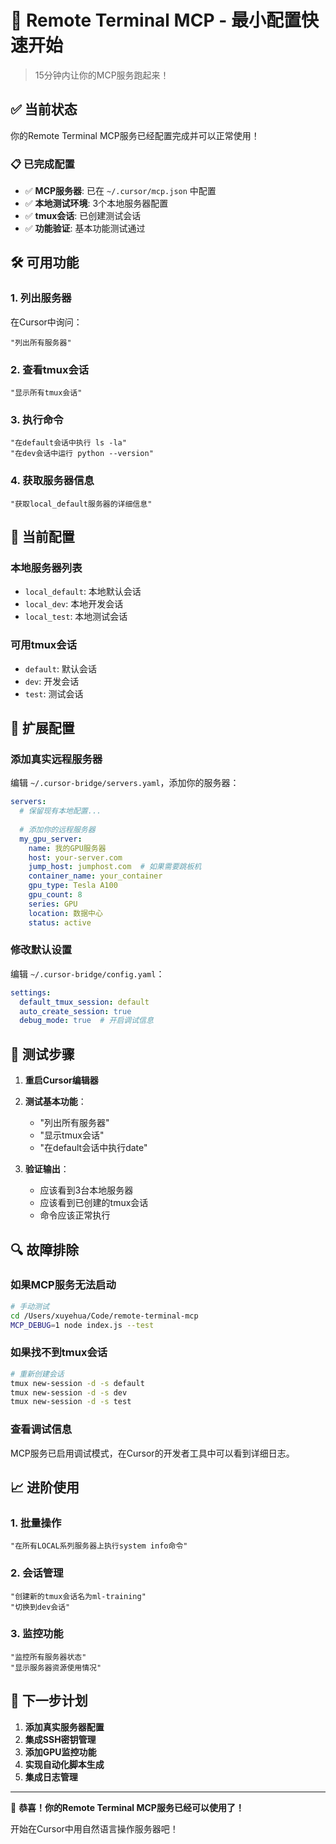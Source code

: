 # 🚀 Remote Terminal MCP - 最小配置快速开始

> 15分钟内让你的MCP服务跑起来！

## ✅ 当前状态

你的Remote Terminal MCP服务已经配置完成并可以正常使用！

### 📋 已完成配置

- ✅ **MCP服务器**: 已在 `~/.cursor/mcp.json` 中配置
- ✅ **本地测试环境**: 3个本地服务器配置
- ✅ **tmux会话**: 已创建测试会话
- ✅ **功能验证**: 基本功能测试通过

## 🛠️ 可用功能

### 1. 列出服务器
在Cursor中询问：
```
"列出所有服务器"
```

### 2. 查看tmux会话  
```
"显示所有tmux会话"
```

### 3. 执行命令
```
"在default会话中执行 ls -la"
"在dev会话中运行 python --version"
```

### 4. 获取服务器信息
```
"获取local_default服务器的详细信息"
```

## 🔧 当前配置

### 本地服务器列表
- `local_default`: 本地默认会话
- `local_dev`: 本地开发会话  
- `local_test`: 本地测试会话

### 可用tmux会话
- `default`: 默认会话
- `dev`: 开发会话
- `test`: 测试会话

## 🚀 扩展配置

### 添加真实远程服务器

编辑 `~/.cursor-bridge/servers.yaml`，添加你的服务器：

```yaml
servers:
  # 保留现有本地配置...
  
  # 添加你的远程服务器
  my_gpu_server:
    name: 我的GPU服务器
    host: your-server.com
    jump_host: jumphost.com  # 如果需要跳板机
    container_name: your_container
    gpu_type: Tesla A100
    gpu_count: 8
    series: GPU
    location: 数据中心
    status: active
```

### 修改默认设置

编辑 `~/.cursor-bridge/config.yaml`：

```yaml
settings:
  default_tmux_session: default
  auto_create_session: true
  debug_mode: true  # 开启调试信息
```

## 🧪 测试步骤

1. **重启Cursor编辑器**
2. **测试基本功能**：
   - "列出所有服务器"
   - "显示tmux会话"
   - "在default会话中执行date"

3. **验证输出**：
   - 应该看到3台本地服务器
   - 应该看到已创建的tmux会话
   - 命令应该正常执行

## 🔍 故障排除

### 如果MCP服务无法启动
```bash
# 手动测试
cd /Users/xuyehua/Code/remote-terminal-mcp
MCP_DEBUG=1 node index.js --test
```

### 如果找不到tmux会话
```bash
# 重新创建会话
tmux new-session -d -s default
tmux new-session -d -s dev  
tmux new-session -d -s test
```

### 查看调试信息
MCP服务已启用调试模式，在Cursor的开发者工具中可以看到详细日志。

## 📈 进阶使用

### 1. 批量操作
```
"在所有LOCAL系列服务器上执行system info命令"
```

### 2. 会话管理
```
"创建新的tmux会话名为ml-training"
"切换到dev会话"
```

### 3. 监控功能
```
"监控所有服务器状态"
"显示服务器资源使用情况"
```

## 🎯 下一步计划

1. **添加真实服务器配置**
2. **集成SSH密钥管理**  
3. **添加GPU监控功能**
4. **实现自动化脚本生成**
5. **集成日志管理**

---

🎉 **恭喜！你的Remote Terminal MCP服务已经可以使用了！**

开始在Cursor中用自然语言操作服务器吧！ 